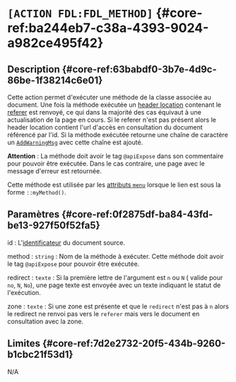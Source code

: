 # `[ACTION FDL:FDL_METHOD]` {#core-ref:ba244eb7-c38a-4393-9024-a982ce495f42}

## Description  {#core-ref:63babdf0-3b7e-4d9c-86be-1f38214c6e01}

Cette action permet d'exécuter une méthode de la classe associée au document.
Une fois la méthode exécutée un [header location][header_location] contenant
le [referer][referer] est renvoyé, ce qui dans la majorité des cas équivaut à une
actualisation de la page en cours. Si le referer n'est pas présent alors le header
location contient l'url d'accès en consultation du document référencé par l'id.
Si la méthode exécutée retourne une chaîne de caractère un
[`AddWarningMsg`][warningMessage] avec cette chaîne est ajouté.

**Attention** : La méthode doit avoir le tag `@apiExpose` dans son commentaire
pour pouvoir être  exécutée. Dans le cas contraire, une page avec le message
d'erreur est retournée.

Cette méthode est utilisée par les [attributs `menu`][attrmenu] lorsque le lien
est sous la forme `::myMethod()`.

## Paramètres {#core-ref:0f2875df-ba84-43fd-be13-927f50f52fa5}

id
:    L'[identificateur][id_document] du document source.

method
:   `string` : Nom de la méthode à exécuter. Cette méthode doit avoir le tag 
    `@apiExpose` pour pouvoir être exécutée.

redirect
:   `texte` : Si la première lettre de l'argument est `n` ou `N` 
    ( valide pour `no`, `N`, `No`), une page texte est
    envoyée avec un texte indiquant le statut de l'exécution.

zone
:   `texte` : Si une zone est présente et que le `redirect` n'est pas à `n` alors
    le redirect ne renvoi pas vers le `referer` mais vers le document en 
    consultation avec la zone.


## Limites {#core-ref:7d2e2732-20f5-434b-9260-b1cbc21f53d1}

N/A

<!-- link -->

[id_document]:          #core-ref:9aa8edfa-2f2a-11e2-aaec-838a12b40353 "Propriété ID"
[header_location]:      https://en.wikipedia.org/wiki/HTTP_location "Wikipedia : Header location"
[referer]:              https://en.wikipedia.org/wiki/Referer "Wikipedia : Referer"
[warningMessage]:       https://docs.anakeen.com/dynacase/3.2/dynacase-core-api-reference/_lib_8_common_8php.html#ab39caef8851ccc293383615211dee0c3 "AddWarningMessage"
[attrmenu]:             #core-ref:c976efc3-dc70-463e-a147-2934c96b7bb3